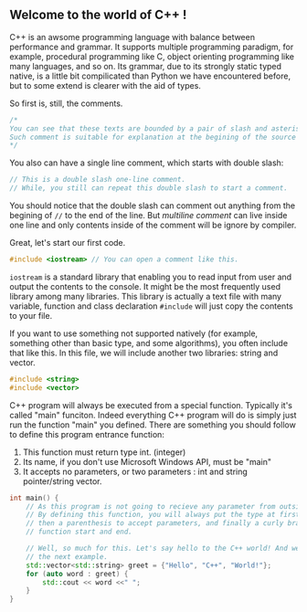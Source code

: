 ## Welcome to the world of C++ !

C++ is an awsome programming language with balance between performance and grammar.
It supports multiple programming paradigm, for example, procedural programming like C,
object orienting programming like many languages, and so on. Its grammar, due to its
strongly static typed native, is a little bit compilicated than Python we have
encountered before, but to some extend is clearer with the aid of types.

So first is, still, the comments. 
```cpp
/*
You can see that these texts are bounded by a pair of slash and asterisk. This is the multi-line comment. 
Such comment is suitable for explanation at the begining of the source codes. 
*/
```
You also can have a single line comment, which starts with double slash:
```cpp
// This is a double slash one-line comment.
// While, you still can repeat this double slash to start a comment.
```
You should notice that the double slash can comment out anything from the begining of `//` to
the end of the line. But *multiline comment* can live inside one line and only contents
inside of the comment will be ignore by compiler.

Great, let's start our first code.

```cpp
#include <iostream> // You can open a comment like this.
```
`iostream` is a standard library that enabling you to read input from user and output the
contents to the console. It might be the most frequently used library among many libraries.
This library is actually a text file with many variable, function and class declaration
`#include` will just copy the contents to your file.

If you want to use something not supported natively (for example, something other than
basic type, and some algorithms), you often include that like this.
In this file, we will include another two libraries: string and vector.
```cpp
#include <string>
#include <vector>
```
C++ program will always be executed from a special function. Typically it's called
"main" funciton. Indeed everything C++ program will do is simply just
run the function "main" you defined. There are something you should follow to define this
program entrance function:

1. This function must return type int. (integer)
2. Its name, if you don't use Microsoft Windows API, must be "main"
3. It accepts no parameters, or two parameters : int and string pointer/string vector.
```cpp
int main() {
    // As this program is not going to recieve any parameter from outside, you leave it blank.
    // By defining this function, you will always put the type at first, then your function name,
    // then a parenthesis to accept parameters, and finally a curly bracket to indicates where your
    // function start and end.

    // Well, so much for this. Let's say hello to the C++ world! And we will explain these in
    // the next example.
    std::vector<std::string> greet = {"Hello", "C++", "World!"};
    for (auto word : greet) {
        std::cout << word <<" ";
    }
}
```